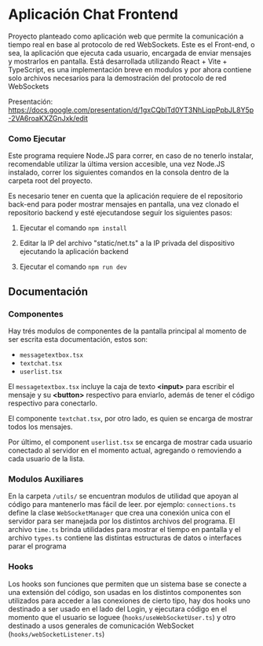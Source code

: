 # Aplicación Chat Frontend

Proyecto planteado como aplicación web que permite la comunicación a tiempo real en base al protocolo de red WebSockets.
Este es el Front-end, o sea, la aplicación que ejecuta cada usuario, encargada de enviar mensajes y mostrarlos en pantalla.
Está desarrollada utilizando React + Vite + TypeScript, es una implementación breve en modulos y por ahora contiene solo
archivos necesarios para la demostración del protocolo de red WebSockets

Presentación: https://docs.google.com/presentation/d/1gxCQblTd0YT3NhLiqpPpbJL8Y5p-2VA6roaKXZGnJxk/edit


### Como Ejecutar

Este programa requiere Node.JS para correr, en caso de no tenerlo instalar, recomendable utilizar la última version accesible,
una vez Node.JS instalado, correr los siguientes comandos en la consola dentro de la carpeta root del proyecto.

Es necesario tener en cuenta que la aplicación requiere de el repositorio back-end para poder mostrar mensajes en pantalla, una vez 
clonado el repositorio backend y esté ejecutandose seguír los siguientes pasos:

1. Ejecutar el comando `npm install`

2. Editar la IP del archivo "static/net.ts" a la IP privada del dispositivo ejecutando la aplicación backend

3. Ejecutar el comando `npm run dev`

## Documentación

### Componentes

Hay trés modulos de componentes de la pantalla principal al momento de ser escrita esta documentación, estos son:
- `messagetextbox.tsx`
- `textchat.tsx`
- `userlist.tsx`

El `messagetextbox.tsx` incluye la caja de texto **\<input>** para escribir el mensaje y su **\<button>** respectivo para enviarlo, además de tener
el código respectivo para conectarlo. 

El componente `textchat.tsx`, por otro lado, es quien se encarga de mostrar todos los mensajes. 

Por último, el component `userlist.tsx` se encarga de mostrar cada usuario conectado al servidor en el momento actual, agregando o 
removiendo a cada usuario de la lista.

### Modulos Auxiliares

En la carpeta `/utils/` se encuentran modulos de utilidad que apoyan al código para mantenerlo mas fácil de leer. por ejemplo:
`connections.ts` define la clase `WebSocketManager` que crea una conexión unica con el servidor para ser manejada por los distintos archivos del
programa. El archivo `time.ts` brinda utilidades para mostrar el tiempo en pantalla y el archivo `types.ts` contiene las distintas estructuras 
de datos o interfaces parar el programa

### Hooks

Los hooks son funciones que permiten que un sistema base se conecte a una extensión del código, son usadas en los distintos componentes son utilizados para 
acceder a las conexiones de cierto tipo, hay dos hooks uno destinado a ser usado en el lado del Login, y ejecutara código en el momento que el usuario 
se loguee (`hooks/useWebSocketUser.ts`) y otro destinado a usos generales de comunicación WebSocket (`hooks/webSocketListener.ts`)